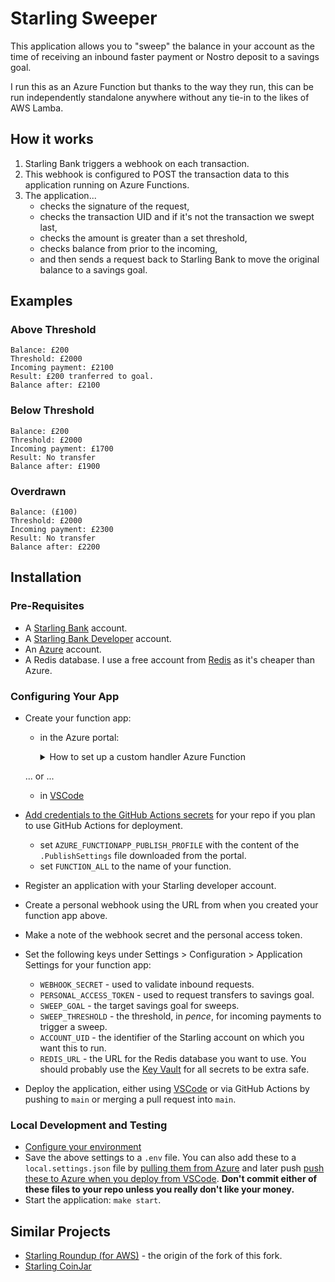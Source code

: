# Starling Sweeper

This application allows you to "sweep" the balance in your account as the time of receiving an inbound faster payment or Nostro deposit to a savings goal.

I run this as an Azure Function but thanks to the way they run, this can be run independently standalone anywhere without any tie-in to the likes of AWS Lamba.

## How it works

1. Starling Bank triggers a webhook on each transaction.
1. This webhook is configured to POST the transaction data to this application running on Azure Functions.
1. The application...
   - checks the signature of the request,
   - checks the transaction UID and if it's not the transaction we swept last,
   - checks the amount is greater than a set threshold,
   - checks balance from prior to the incoming,
   - and then sends a request back to Starling Bank to move the original balance to a savings goal.

## Examples

### Above Threshold

```
Balance: £200
Threshold: £2000
Incoming payment: £2100
Result: £200 tranferred to goal.
Balance after: £2100
```

### Below Threshold

```
Balance: £200
Threshold: £2000
Incoming payment: £1700
Result: No transfer
Balance after: £1900
```

### Overdrawn

```
Balance: (£100)
Threshold: £2000
Incoming payment: £2300
Result: No transfer
Balance after: £2200
```

## Installation

### Pre-Requisites

- A [Starling Bank](https://starlingbank.com) account.
- A [Starling Bank Developer](https://developer.starlingbank.com) account.
- An [Azure](https://azure.microsoft.com/free/) account.
- A Redis database. I use a free account from [Redis](https://redis.com/try-free/) as it's cheaper than Azure.

### Configuring Your App

- Create your function app:
  - in the Azure portal:
    <details><summary>How to set up a custom handler Azure Function</summary>
    <p>

    Start by searching for Function App in the Azure Portal and click Create.
    The important settings for this are below, other settings you can use default or your own preferences.

    [Basic]

    1. Publish: Code
    2. Runtime stack: Custom Handler
    3. Version: custom

    [Hosting]

    1. Operating System: Linux
    2. Plan type: Consumption (Serverless)

    </p>
    </details>

  ... or ...
  
  - in [VSCode](https://learn.microsoft.com/en-us/azure/azure-functions/create-first-function-vs-code-other?tabs=go%2Clinux#create-the-function-app-in-azure)
- [Add credentials to the GitHub Actions secrets](https://github.com/Azure/functions-action#using-publish-profile-as-deployment-credential-recommended) for your repo if you plan to use GitHub Actions for deployment.
  - set `AZURE_FUNCTIONAPP_PUBLISH_PROFILE` with the content of the `.PublishSettings` file downloaded from the portal.
  - set `FUNCTION_ALL` to the name of your function.
- Register an application with your Starling developer account.
- Create a personal webhook using the URL from when you created your function app above.
- Make a note of the webhook secret and the personal access token.
- Set the following keys under Settings > Configuration > Application Settings for your function app:
  - `WEBHOOK_SECRET` - used to validate inbound requests.
  - `PERSONAL_ACCESS_TOKEN` - used to request transfers to savings goal.
  - `SWEEP_GOAL` - the target savings goal for sweeps.
  - `SWEEP_THRESHOLD` - the threshold, in _pence_, for incoming payments to trigger a sweep.
  - `ACCOUNT_UID` - the identifier of the Starling account on which you want this to run.
  - `REDIS_URL` - the URL for the Redis database you want to use.
  You should probably use the [Key Vault](https://azure.microsoft.com/services/key-vault/) for all secrets to be extra safe.
- Deploy the application, either using [VSCode](https://docs.microsoft.com/en-us/azure/azure-functions/create-first-function-vs-code-other?tabs=go%2Clinux#publish-the-project-to-azure) or via GitHub Actions by pushing to `main` or merging a pull request into `main`.

### Local Development and Testing

- [Configure your environment](https://learn.microsoft.com/en-us/azure/azure-functions/create-first-function-vs-code-other?tabs=go%2Cmacos#configure-your-environment)
- Save the above settings to a `.env` file.
  You can also add these to a `local.settings.json` file by [pulling them from Azure](https://learn.microsoft.com/en-us/azure/azure-functions/functions-develop-vs-code?tabs=csharp#download-settings-from-azure) and later push [push these to Azure when you deploy from VSCode](https://learn.microsoft.com/en-us/azure/azure-functions/functions-develop-vs-code?tabs=csharp#application-settings-in-azure).
  **Don't commit either of these files to your repo unless you really don't like your money.**
- Start the application: `make start`.

## Similar Projects

- [Starling Roundup (for AWS)](https://github.com/billglover/starling-roundup) - the origin of the fork of this fork.
- [Starling CoinJar](https://github.com/cooperaj/starling-coinjar)
